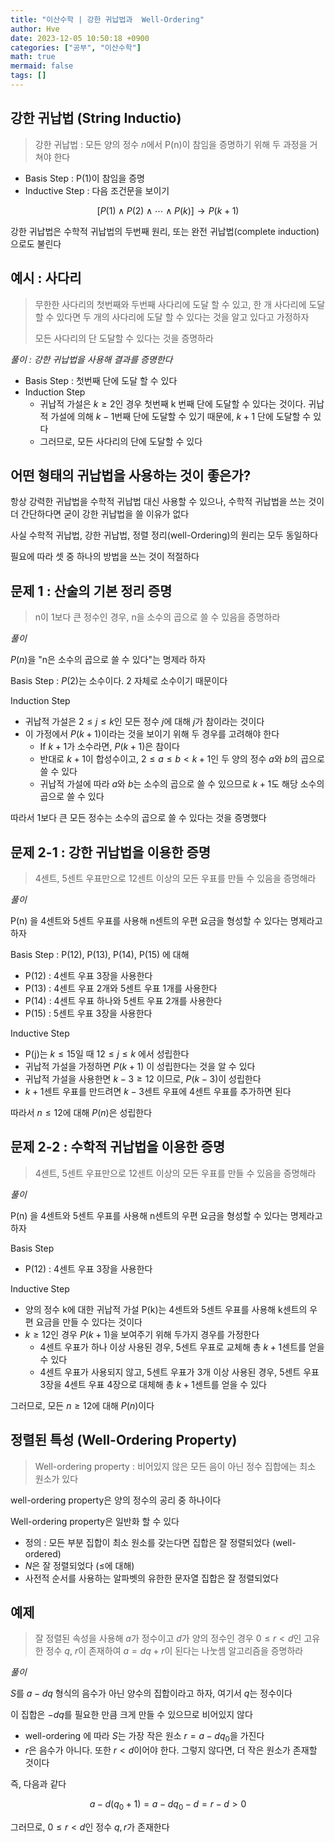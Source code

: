 ```yaml
---
title: "이산수학 | 강한 귀납법과  Well-Ordering"
author: Hve
date: 2023-12-05 10:50:18 +0900
categories: ["공부", "이산수학"]
math: true
mermaid: false
tags: []
---
```


## 강한 귀납법 (String Inductio)

> 강한 귀납법 : 모든 양의 정수 $n$에서 P(n)이 참임을 증명하기 위해 두 과정을 거쳐야 한다

- Basis Step : P(1)이 참임을 증명
- Inductive Step : 다음 조건문을 보이기

$$ [P(1)∧P(2)∧\cdots∧P(k)] → P(k+1) $$

강한 귀납법은 수학적 귀납법의 두번째 원리, 또는 완전 귀납법(complete induction)으로도 불린다

## 예시 : 사다리

> 무한한 사다리의 첫번째와 두번째 사다리에 도달 할 수 있고, 한 개 사다리에 도달 할 수 있다면 두 개의 사다리에 도달 할 수 있다는 것을 알고 있다고 가정하자
>
> 모든 사다리의 단 도달할 수 있다는 것을 증명하라

*풀이 : 강한 귀납법을 사용해 결과를 증명한다*

- Basis Step : 첫번째 단에 도달 할 수 있다
- Induction Step
    - 귀납적 가설은 $k \ge 2$인 경우 첫번째 k 번째 단에 도달할 수 있다는 것이다. 귀납적 가설에 의해 $k-1$번째 단에 도달할 수 있기 때문에, $k+1$ 단에 도달할 수 있다
    - 그러므로, 모든 사다리의 단에 도달할 수 있다

## 어떤 형태의 귀납법을 사용하는 것이 좋은가?

항상 강력한 귀납법을 수학적 귀납법 대신 사용할 수 있으나, 수학적 귀납법을 쓰는 것이 더 간단하다면 굳이 강한 귀납법을 쓸 이유가 없다

사실 수학적 귀납법, 강한 귀납법, 정렬 정리(well-Ordering)의 원리는 모두 동일하다

필요에 따라 셋 중 하나의 방법을 쓰는 것이 적절하다

## 문제 1 : 산술의 기본 정리 증명

> n이 1보다 큰 정수인 경우, n을 소수의 곱으로 쓸 수 있음을 증명하라

*풀이*

$P(n)$을 "n은 소수의 곱으로 쓸 수 있다"는 명제라 하자

Basis Step : $P(2)$는 소수이다. $2$ 자체로 소수이기 때문이다

Induction Step
- 귀납적 가설은 $2 \le j \le k$인 모든 정수 $j$에 대해 $j$가 참이라는 것이다
- 이 가정에서 $P(k+1)$이라는 것을 보이기 위해 두 경우를 고려해야 한다
    - If $k+1$가 소수라면, $P(k+1)$은 참이다
    - 반대로 $k+1$이 합성수이고, $2 \le a \le b < k+1$인 두 양의 정수 $a$와 $b$의 곱으로 쓸 수 있다
    - 귀납적 가설에 따라 $a$와 $b$는 소수의 곱으로 쓸 수 있으므로 $k+1$도 해당 소수의 곱으로 쓸 수 있다

따라서 1보다 큰 모든 정수는 소수의 곱으로 쓸 수 있다는 것을 증명했다

## 문제 2-1 : 강한 귀납법을 이용한 증명

> 4센트, 5센트 우표만으로 12센트 이상의 모든 우표를 만들 수 있음을 증명해라

*풀이*

P(n) 을 4센트와 5센트 우표를 사용해 n센트의 우편 요금을 형성할 수 있다는 명제라고 하자

Basis Step : P(12), P(13), P(14), P(15) 에 대해
- P(12) : 4센트 우표 3장을 사용한다
- P(13) : 4센트 우표 2개와 5센트 우표 1개를 사용한다
- P(14) : 4센트 우표 하나와 5센트 우표 2개를 사용한다
- P(15) : 5센트 우표 3장을 사용한다

Inductive Step

- P(j)는 $k \le 15$일 때 $12 \le j \le k$ 에서 성립한다
- 귀납적 가설을 가정하면 $P(k+1)$ 이 성립한다는 것을 알 수 있다
- 귀납적 가설을 사용한면 $k-3 \ge 12$ 이므로, $P(k-3)$이 성립한다
- $k+1$센트 우표를 만드려면 $k-3$센트 우표에 4센트 우표를 추가하면 된다


따라서 $n \le 12$에 대해 $P(n)$은 성립한다


## 문제 2-2 : 수학적 귀납법을 이용한 증명

> 4센트, 5센트 우표만으로 12센트 이상의 모든 우표를 만들 수 있음을 증명해라

*풀이*

P(n) 을 4센트와 5센트 우표를 사용해 n센트의 우편 요금을 형성할 수 있다는 명제라고 하자

Basis Step
- P(12) : 4센트 우표 3장을 사용한다

Inductive Step
- 양의 정수 k에 대한 귀납적 가설 P(k)는 4센트와 5센트 우표를 사용해 k센트의 우편 요금을 만들 수 있다는 것이다
- $k \ge 12$인 경우 $P(k+1)$을 보여주기 위해 두가지 경우를 가정한다
    - 4센트 우표가 하나 이상 사용된 경우, 5센트 우표로 교체해 총 $k+1$센트를 얻을 수 있다
    - 4센트 우표가 사용되지 않고, 5센트 우표가 3개 이상 사용된 경우, 5센트 우표 3장을 4센트 우표 4장으로 대체해 총 $k+1$센트를 얻을 수 있다

그러므로, 모든 $n \ge 12$에 대해 $P(n)$이다

## 정렬된 특성 (Well-Ordering Property)

> Well-ordering property : 비어있지 않은 모든 음이 아닌 정수 집합에는 최소 원소가 있다

well-ordering property은 양의 정수의 공리 중 하나이다

Well-ordering property은 일반화 할 수 있다
- 정의 : 모든 부분 집합이 최소 원소를 갖는다면 집합은 잘 정렬되었다 (well-ordered)
- $N$은 잘 정렬되었다 ($\le$에 대해)
- 사전적 순서를 사용하는 알파벳의 유한한 문자열 집합은 잘 정렬되었다

## 예제

> 잘 정렬된 속성을 사용해 $a$가 정수이고 $d$가 양의 정수인 경우 $0 \le r < d$인 고유한 정수 $q$, $r$이 존재하여 $a = dq + r$이 된다는 나눗셈 알고리즘을 증명하라

*풀이*

$S$를 $a - dq$ 형식의 음수가 아닌 양수의 집합이라고 하자, 여기서 $q$는 정수이다

이 집합은 $-dq$를 필요한 만큼 크게 만들 수 있으므로 비어있지 않다

- well-ordering 에 따라 $S$는 가장 작은 원소 $r = a - dq_0$을 가진다
- $r$은 음수가 아니다. 또한 $r < d$이어야 한다. 그렇지 않다면, 더 작은 원소가 존재할 것이다

즉, 다음과 같다

$$a - d(q_0+1) = a - dq_0 - d = r - d > 0$$

그러므로, $0 \le r < d$인 정수 $q, r$가 존재한다

